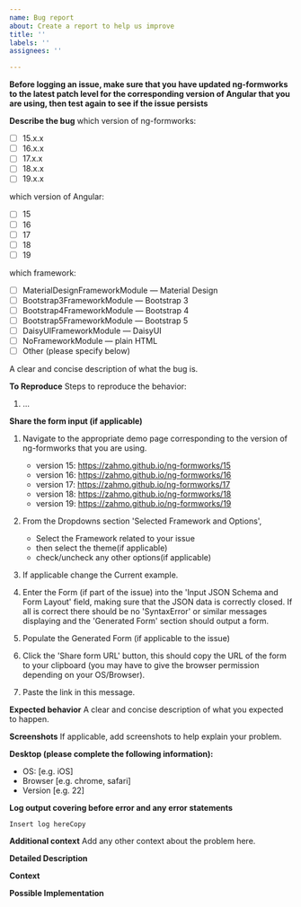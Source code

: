 ```yaml
---
name: Bug report
about: Create a report to help us improve
title: ''
labels: ''
assignees: ''

---
```


**Before logging an issue, make sure that you have updated ng-formworks to the latest patch level for the corresponding version of Angular that you are using, then test again to see if the issue persists**

**Describe the bug**
which version of ng-formworks:

* [ ] 15.x.x
* [ ] 16.x.x
* [ ] 17.x.x
* [ ] 18.x.x
* [ ] 19.x.x

which version of Angular:

* [ ] 15
* [ ] 16
* [ ] 17
* [ ] 18
* [ ] 19

which framework:

* [ ] MaterialDesignFrameworkModule — Material Design
* [ ] Bootstrap3FrameworkModule — Bootstrap 3
* [ ] Bootstrap4FrameworkModule — Bootstrap 4
* [ ] Bootstrap5FrameworkModule — Bootstrap 5
* [ ] DaisyUIFrameworkModule — DaisyUI
* [ ] NoFrameworkModule — plain HTML
* [ ] Other (please specify below)
  
A clear and concise description of what the bug is.

**To Reproduce**
Steps to reproduce the behavior:

1. ...


**Share the form input (if applicable)**
1. Navigate to the appropriate demo page corresponding to the version
of ng-formworks that you are using.

    - version 15: https://zahmo.github.io/ng-formworks/15
    - version 16: https://zahmo.github.io/ng-formworks/16
    - version 17: https://zahmo.github.io/ng-formworks/17
    - version 18: https://zahmo.github.io/ng-formworks/18
    - version 19: https://zahmo.github.io/ng-formworks/19
    
2. From the Dropdowns section 'Selected Framework and Options',
    - Select the Framework related to your issue
    - then select the theme(if applicable)
    - check/uncheck any other options(if applicable)

3. If applicable change the Current example.

4. Enter the Form (if part of the issue) into the 'Input JSON Schema and Form Layout' field,
making sure that the JSON data is correctly closed. If all is correct there should be no 'SyntaxError' or similar messages displaying and the 'Generated Form' section
should output a form.

5. Populate the Generated Form (if applicable to the issue)

6. Click the 'Share form URL' button, this should copy the URL of the form to your clipboard (you may have to give the browser permission depending on your OS/Browser).

6. Paste the link in this message.

**Expected behavior**
A clear and concise description of what you expected to happen.

**Screenshots**
If applicable, add screenshots to help explain your problem.

**Desktop (please complete the following information):**

- OS: [e.g. iOS]
- Browser [e.g. chrome, safari]
- Version [e.g. 22]

**Log output covering before error and any error statements**

```logs
Insert log hereCopy
```

**Additional context**
Add any other context about the problem here.


<!--- For feature requests -->
**Detailed Description**
<!--- Provide a detailed description of the change or addition you are proposing -->

**Context**
<!--- Why is this change important to you? How would you use it? -->
<!--- How can it benefit other users? -->

**Possible Implementation**
<!--- Not obligatory, but suggest an idea for implementing addition or change -->
